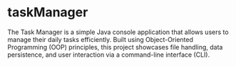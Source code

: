 # taskManager
The Task Manager is a simple Java console application that allows users to manage their daily tasks efficiently. Built using Object-Oriented Programming (OOP) principles, this project showcases file handling, data persistence, and user interaction via a command-line interface (CLI).
